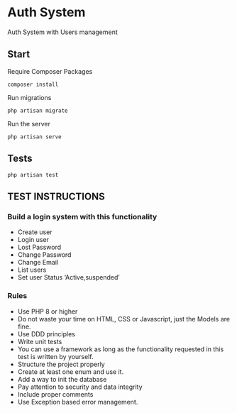 # Auth System
Auth System with Users management

## Start

Require Composer Packages

``composer install``

Run migrations

``php artisan migrate``

Run the server

``php artisan serve``

## Tests

``php artisan test``

## TEST INSTRUCTIONS

### Build a login system with this functionality
- Create user
- Login user
- Lost Password
- Change Password
- Change Email
- List users
- Set user Status ‘Active,suspended’

### Rules
- Use PHP 8 or higher
- Do not waste your time on HTML, CSS or Javascript, just the Models are fine.
- Use DDD principles
- Write unit tests
- You can use a framework as long as the functionality requested in this test is written by yourself.
- Structure the project properly
- Create at least one enum and use it.
- Add a way to init the database
- Pay attention to security and data integrity
- Include proper comments
- Use Exception based error management.
